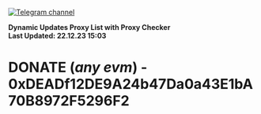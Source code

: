 [![Telegram channel](https://img.shields.io/endpoint?url=https://runkit.io/damiankrawczyk/telegram-badge/branches/master?url=https://t.me/n4z4v0d)](https://t.me/n4z4v0d) 

**Dynamic Updates Proxy List with Proxy Checker**  
**Last Updated: 22.12.23 15:03**

# DONATE (_any evm_) - 0xDEADf12DE9A24b47Da0a43E1bA70B8972F5296F2
